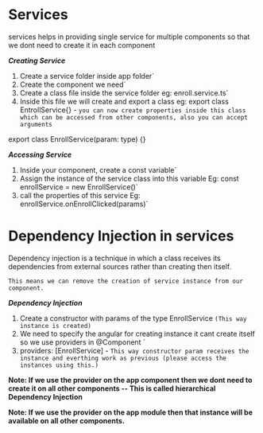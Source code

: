 # Services

services helps in providing single service for multiple components so that we dont need to create it in each component

**_Creating Service_**

1. Create a service folder inside app folder`
2. Create the component we need`
3. Create a class file inside the service folder eg: enroll.service.ts`
4. Inside this file we will create and export a class eg: export class EntrollService{} - `you can now create properties inside this class which can be accessed from other components, also you can accept arguments`

export class EnrollService(param: type) {}

**_Accessing Service_**

1. Inside your component, create a const variable`
2. Assign the instance of the service class into this variable Eg: const enrollService = new EnrollService()`
3. call the properties of this service Eg: enrollService.onEnrollClicked(params)`

# Dependency Injection in services

Dependency injection is a technique in which a class receives its dependencies from external sources rather than creating then itself.

`This means we can remove the creation of service instance from our component.`

**_Dependency Injection_**

1. Create a constructor with params of the type EnrollService `(This way instance is created)`
2. We need to specify the angular for creating instance it cant create itself so we use providers in @Component `
3. providers: [EnrollService] - `This way constructor param receives the instance and everthing work as previous (please access the instances using this.)`

**Note: If we use the provider on the app component then we dont need to create it on all other components -- This is called hierarchical Dependency Injection**

**Note: If we use the provider on the app module then that instance will be available on all other components.**
